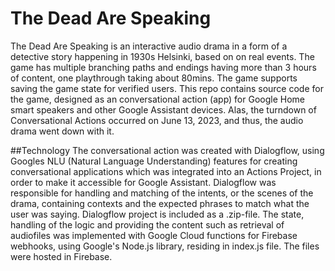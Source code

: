 # The Dead Are Speaking
The Dead Are Speaking is an interactive audio drama in a form of a detective story happening in 1930s Helsinki, based on on real events. The game has multiple branching paths and endings having more than 3 hours of content,
one playthrough taking about 80mins. The game supports saving the game state for verified users. This repo contains source code for the game, designed as an conversational action (app) for Google Home smart speakers 
and other Google Assistant devices. Alas, the turndown of Conversational Actions occurred on June 13, 2023, and thus, the audio drama went down with it.

##Technology 
The conversational action was created with Dialogflow, using Googles NLU (Natural Language Understanding) features for creating conversational applications which was integrated into an Actions Project,
in order to make it accessible for Google Assistant. Dialogflow was responsible for handling and matching of the intents, or the scenes of the drama, containing contexts and the expected phrases to match what the user was saying.
Dialogflow project is included as a .zip-file. The state, handling of the logic and providing the content such as retrieval of audiofiles was implemented with Google Cloud functions for Firebase webhooks, using Google's Node.js library,
residing in index.js file. The files were hosted in Firebase.

